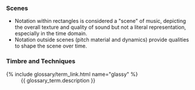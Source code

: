 ### Scenes
- Notation within rectangles is considered a "scene" of music, depicting the overall texture and quality of sound but not a literal representation, especially in the time domain.
- Notation outside scenes (pitch material and dynamics) provide qualities to shape the scene over time.

### Timbre and Techniques
<dl>
    <dt>{% include glossary/term_link.html name="glassy" %}</dt>
    <dd>
        {{ glossary_term.description }}
    </dd>
</dl>
